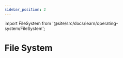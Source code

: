 ```yaml
---
sidebar_position: 2
---
```


import FileSystem from '@site/src/docs/learn/operating-system/FileSystem';

# File System

<FileSystem />
